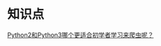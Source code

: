 # 知识点

[Python2和Python3哪个更适合初学者学习来爬虫呢？](https://www.zhihu.com/question/55522117/answer/145075810)





